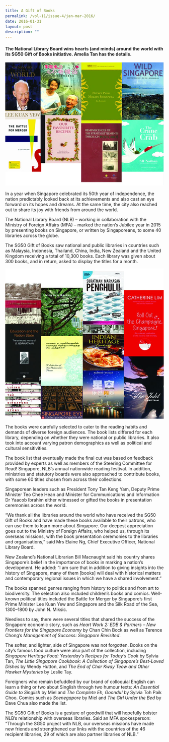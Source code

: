 ```yaml
---
title: A Gift of Books
permalink: /vol-11/issue-4/jan-mar-2016/
date: 2016-01-31
layout: post
description: ""
---
```

#### The National Library Board wins hearts (and minds) around the world with its SG50 Gift of Books initiative. **Amelia Tan** has the details.

<img src="/images/vol-11-issue-4/a-gift-of-books/g.JPG">
<div style="background-color: white;"></i></div>

In a year when Singapore celebrated its 50th year of independence, the nation predictably looked back at its achievements and also cast an eye forward on its hopes and dreams. At the same time, the city also reached out to share its joy with friends from around the world. 

The National Library Board (NLB) – working in collaboration with the Ministry of Foreign Affairs (MFA) – marked the nation’s Jubilee year in 2015 by presenting books on Singapore, or written by Singaporeans, to some 40 libraries across the globe.

The SG50 Gift of Books saw national and public libraries in countries such as Malaysia, Indonesia, Thailand, China, India, New Zealand and the United Kingdom receiving a total of 10,300 
books. Each library was given about 300 books, and in return, asked to display the titles for a month.

<img src="/images/vol-11-issue-4/a-gift-of-books/f.JPG">
<div style="background-color: white;"></i></div>

The books were carefully selected to cater to the reading habits and demands of diverse foreign audiences. The book lists differed for each library, depending on whether they were national or public libraries. It also took into account varying patron demographics as well as political and cultural sensitivities.

The book list that eventually made the final cut was based on feedback provided by experts as well as members of the Steering Committee for Read! Singapore, NLB’s annual nationwide 
reading festival. In addition, ministries and statutory boards were also approached to contribute books, with some 60 titles chosen from across their collections.

Singaporean leaders such as President Tony Tan Keng Yam, Deputy Prime Minister Teo Chee Hean and Minister for Communications and Information Dr Yaacob Ibrahim either witnessed or gifted the books in presentation ceremonies across the world.

“We thank all the libraries around the world who have received the SG50 Gift of Books and have made these books available to their patrons, who can use them to learn more about Singapore. 
Our deepest appreciation goes out to the Ministry of Foreign Affairs, who helped us, through its overseas missions, with the book presentation ceremonies to the libraries and organisations,” said Mrs Elaine Ng, Chief Executive Officer, National Library Board.

New Zealand’s National Librarian Bill Macnaught said his country shares Singapore’s belief in the importance of books in marking a nation’s development. He added: “I am sure that in addition to giving insights into the history of Singapore, many of them [books] will deal with historical matters and contemporary regional issues in which we have a shared involvement.”

The books spanned genres ranging from history to politics and from art to biodiversity. The selection also included children’s 
books and comics. Well-known political titles included the Battle for Merger by Singapore’s first Prime Minister Lee Kuan Yew and Singapore and the Silk Road of the Sea, 1300–1800 by John N. Miksic. 

Needless to say, there were several titles that shared the success of the Singapore economic story, such as *Heart Work 2: EDB & Partners – New Frontiers for the Singapore Economy* by Chan Chin Bock as well as Terence Chong’s *Management of Success: 
Singapore Revisited*.

The softer, and lighter, side of Singapore was not forgotten. Books on the city’s famous food culture were also part of the collection, including *Singapore Heritage Food: Yesterday’s Recipes for Today’s Cook* by Sylvia Tan, *The Little Singapore 
Cookbook: A Collection of Singapore’s Best-Loved Dishes* by Wendy Hutton, and *The End of Char Kway Teow and Other Hawker Mysteries* by Leslie Tay.

Foreigners who remain befuddled by our brand of colloquial English can learn a thing or two about Singlish through two humour texts: *An Essential Guide to Singlish* by Miel and *The 
Complete Eh, Goondu!* by Sylvia Toh Paik Choo. Comics such as *Scenegapore* by Miel and *The Girl Under the Bed* by Dave Chua also made the list.

The SG50 Gift of Books is a gesture of goodwill that will hopefully bolster NLB’s relationship with overseas libraries. Said an MFA spokesperson: “Through the SG50 project with NLB, our overseas missions have made new friends and strengthened our links with the countries of the 46 recipient libraries, 29 of which are also partner libraries of NLB.”